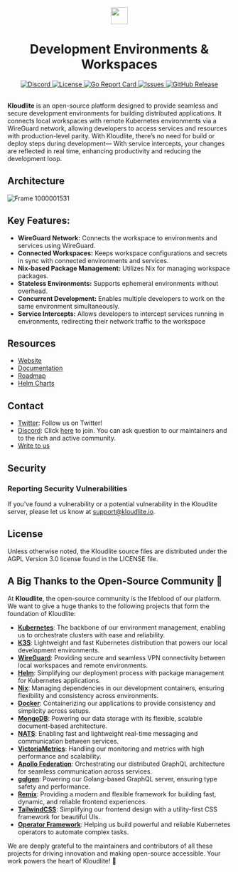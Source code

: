 <div align="center">
  <a href="https://kloudlite.io">
    <img src="https://github.com/kloudlite/kloudlite/assets/1580519/a31a5f78-2bde-45f1-8141-d23ee8231eb1" style="height:38px" />
  </a>
  <h1>
    Development Environments & Workspaces
  </h1>
  

  <a href="https://discord.gg/m5tYzQfcG8">
    <img src="https://img.shields.io/discord/934762910717194260?label=discord" alt="Discord">
  </a>
  <a href="#license">
    <img src="https://img.shields.io/github/license/kloudlite/kloudlite" alt="License">
  </a>
  <a href="https://goreportcard.com/report/github.com/kloudlite/api">
    <img src="https://goreportcard.com/badge/github.com/kloudlite/api" alt="Go Report Card">
  </a>
  <a href="https://github.com/kloudlite/kloudlite/issues">
    <img src="https://img.shields.io/github/issues/kloudlite/kloudlite" alt="Issues">
  </a>
  <a href="https://github.com/kloudlite/kloudlite/releases">
  <img src="https://img.shields.io/github/v/release/kloudlite/kloudlite" alt="GitHub Release">
  </a>
</div>
<br/>

**Kloudlite** is an open-source platform designed to provide seamless and secure development environments for building distributed applications. It connects local workspaces with remote Kubernetes environments via a WireGuard network, allowing developers to access services and resources with production-level parity. With Kloudlite, there’s no need for build or deploy steps during development— With service intercepts, your changes are reflected in real time, enhancing productivity and reducing the development loop.


## Architecture
![Frame 1000001531](https://github.com/user-attachments/assets/df03c018-786c-4679-aca5-15511b959331)


## Key Features:
- **WireGuard Network:** Connects the workspace to environments and services using WireGuard.
- **Connected Workspaces:** Keeps workspace configurations and secrets in sync with connected environments and services.
- **Nix-based Package Management:** Utilizes Nix for managing workspace packages.
- **Stateless Environments:** Supports ephemeral environments without overhead.
- **Concurrent Development:** Enables multiple developers to work on the same environment simultaneously.
- **Service Intercepts:** Allows developers to intercept services running in environments, redirecting their network traffic to the workspace

## Resources
- [Website](https://kloudlite.io)
- [Documentation](https://kloudlite.io/docs)
- [Roadmap](https://github.com/orgs/kloudlite/projects/22/views/5)
- [Helm Charts](https://github.com/kloudlite/helm-charts)

## Contact
- [Twitter](https://x.com/kloudlite): Follow us on Twitter!
- [Discord](https://discord.com/invite/m5tYzQfcG8): Click [here](https://discord.com/invite/m5tYzQfcG8) to join. You can ask question to our maintainers and to the rich and active community.
- [Write to us](https://kloudlite.io/contact-us)

## Security

### Reporting Security Vulnerabilities
If you've found a vulnerability or a potential vulnerability in the Kloudlite server, please let us know at support@kloudlite.io.

## License
Unless otherwise noted, the Kloudlite source files are distributed under the AGPL Version 3.0 license found in the LICENSE file.

## A Big Thanks to the Open-Source Community 🚀

At **Kloudlite**, the open-source community is the lifeblood of our platform. We want to give a huge thanks to the following projects that form 
the foundation of Kloudlite:

- **[Kubernetes](https://github.com/kubernetes/kubernetes)**: The backbone of our environment management, enabling us to orchestrate clusters with ease and reliability.
- **[K3S](https://github.com/k3s-io/k3s)**: Lightweight and fast Kubernetes distribution that powers our local development environments.
- **[WireGuard](https://github.com/WireGuard)**: Providing secure and seamless VPN connectivity between local workspaces and remote environments.
- **[Helm](https://github.com/helm/helm)**: Simplifying our deployment process with package management for Kubernetes applications.
- **[Nix](https://github.com/nix-community)**: Managing dependencies in our development containers, ensuring flexibility and consistency across environments.
- **[Docker](https://github.com/docker)**: Containerizing our applications to provide consistency and simplicity across setups.
- **[MongoDB](https://github.com/mongodb/mongo)**: Powering our data storage with its flexible, scalable document-based architecture.
- **[NATS](https://github.com/nats-io/nats-server)**: Enabling fast and lightweight real-time messaging and communication between services.
- **[VictoriaMetrics](https://github.com/VictoriaMetrics/VictoriaMetrics)**: Handling our monitoring and metrics with high performance and scalability.
- **[Apollo Federation](https://github.com/apollographql/federation)**: Orchestrating our distributed GraphQL architecture for seamless communication across services.
- **[gqlgen](https://github.com/99designs/gqlgen)**: Powering our Golang-based GraphQL server, ensuring type safety and performance.
- **[Remix](https://github.com/remix-run)**: Providing a modern and flexible framework for building fast, dynamic, and reliable frontend experiences.
- **[TailwindCSS](https://github.com/tailwindlabs/tailwindcss)**: Simplifying our frontend design with a utility-first CSS framework for beautiful UIs.
- **[Operator Framework](https://github.com/operator-framework)**: Helping us build powerful and reliable Kubernetes operators to automate complex tasks.

We are deeply grateful to the maintainers and contributors of all these projects for driving innovation and making open-source accessible. Your work powers the heart of Kloudlite! 👏
